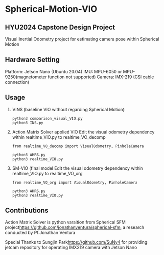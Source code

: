 # Spherical-Motion-VIO
HYU2024 Capstone Design Project
-------------------------------
Visual Inertial Odometry project for estimating camera pose within Spherical Motion

Hardware Setting
----------------------
Platform: Jetson Nano (Ubuntu 20.04) 
IMU: MPU-6050 or MPU-9250(magnetometer function not supported)
Camera: IMX-219 (CSI cable connection)

Usage
----------------------
1. VINS (baseline VIO without regarding Spherical Motion)

   ```
   python3 comparison_visual_VIO.py
   python3 INS.py
   ```
   
3. Action Matrix Solver applied VIO
   Edit the visual odometry dependency within realtime_VIO.py to realtime_VO_decomp

   ```
   from realtime_VO_decomp import VisualOdometry, PinholeCamera
   ```

   ```
   python3 AHRS.py
   python3 realtime_VIO.py
   ```
   
4. SM-VIO (final model
   Edit the visual odometry dependency within realtime_VIO.py to realtime_VO_org
   
   ```
   from realtime_VO_org import VisualOdometry, PinholeCamera
   ```
   
   ```
   python3 AHRS.py
   python3 realtime_VIO.py
   ```

Contributions
----------------------
Action Matrix Solver is python varaition from Spherical SFM project<https://github.com/jonathanventura/spherical-sfm>, a research conducted by Pf.Jonathan Ventura

Special Thanks to Sungjin Park<https://github.com/SuNy4> for providing jetcam repository for operating IMX219 camera with Jetson Nano
